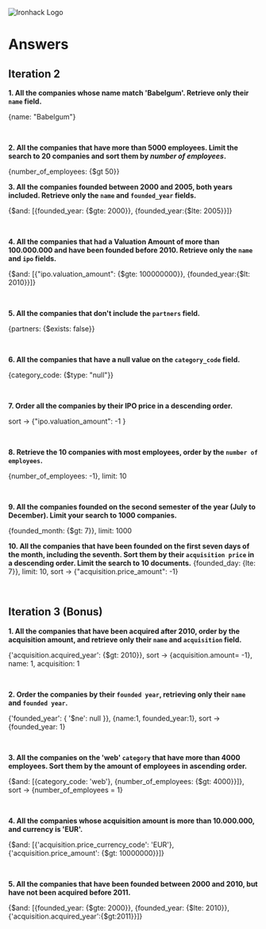 ![Ironhack Logo](https://i.imgur.com/1QgrNNw.png)

# Answers

## Iteration 2

**1. All the companies whose name match 'Babelgum'. Retrieve only their `name` field.**

<!-- Your Query Goes Here -->

{name: "Babelgum"}

<br>

**2. All the companies that have more than 5000 employees. Limit the search to 20 companies and sort them by _number of employees_.**

<!-- Your Query Goes Here -->

{number_of_employees: {$gt 50}}
<br>

**3. All the companies founded between 2000 and 2005, both years included. Retrieve only the `name` and `founded_year` fields.**

<!-- Your Query Goes Here -->

{$and: [{founded_year: {$gte: 2000}}, {founded_year:{$lte: 2005}}]}

<br>

**4. All the companies that had a Valuation Amount of more than 100.000.000 and have been founded before 2010. Retrieve only the `name` and `ipo` fields.**

<!-- Your Query Goes Here -->

{$and: [{"ipo.valuation_amount": {$gte: 100000000}}, {founded_year:{$lt: 2010}}]}

<br>

**5. All the companies that don't include the `partners` field.**

<!-- Your Query Goes Here -->

{partners: {$exists: false}}

<br>

**6. All the companies that have a null value on the `category_code` field.**

<!-- Your Query Goes Here -->

{category_code: {$type: "null"}}

<br>

**7. Order all the companies by their IPO price in a descending order.**

<!-- Your Query Goes Here -->

sort -> {"ipo.valuation_amount": -1 }

<br>

**8. Retrieve the 10 companies with most employees, order by the `number of employees`.**

<!-- Your Query Goes Here -->

{number_of_employees: -1}, limit: 10

<br>

**9. All the companies founded on the second semester of the year (July to December). Limit your search to 1000 companies.**

<!-- Your Query Goes Here -->

{founded_month: {$gt: 7}}, limit: 1000
<br>

**10. All the companies that have been founded on the first seven days of the month, including the seventh. Sort them by their `acquisition price` in a descending order. Limit the search to 10 documents.**
{founded_day: {lte: 7}}, limit: 10, sort -> {"acquisition.price_amount": -1}

<!-- Your Query Goes Here -->

<br>

## Iteration 3 (Bonus)

**1. All the companies that have been acquired after 2010, order by the acquisition amount, and retrieve only their `name` and `acquisition` field.**

<!-- Your Query Goes Here -->

{'acquisition.acquired_year': {$gt: 2010}}, sort -> {acquisition.amount= -1}, name: 1, acquisition: 1

<br>

**2. Order the companies by their `founded year`, retrieving only their `name` and `founded year`.**

<!-- Your Query Goes Here -->

{'founded_year': { '$ne': null }}, {name:1, founded_year:1}, sort -> {founded_year: 1}

<br>

**3. All the companies on the 'web' `category` that have more than 4000 employees. Sort them by the amount of employees in ascending order.**

<!-- Your Query Goes Here -->

{$and: [{category_code: 'web'}, {number_of_employees: {$gt: 4000}}]}, sort -> {number_of_employees = 1}

<br>

**4. All the companies whose acquisition amount is more than 10.000.000, and currency is 'EUR'.**

<!-- Your Query Goes Here -->

{$and: [{'acquisition.price_currency_code': 'EUR'}, {'acquisition.price_amount': {$gt: 10000000}}]}

<br>

**5. All the companies that have been founded between 2000 and 2010, but have not been acquired before 2011.**

<!-- Your Query Goes Here -->

{$and: [{founded_year: {$gte: 2000}}, {founded_year: {$lte: 2010}}, {'acquisition.acquired_year':{$gt:2011}}]}

<br>
